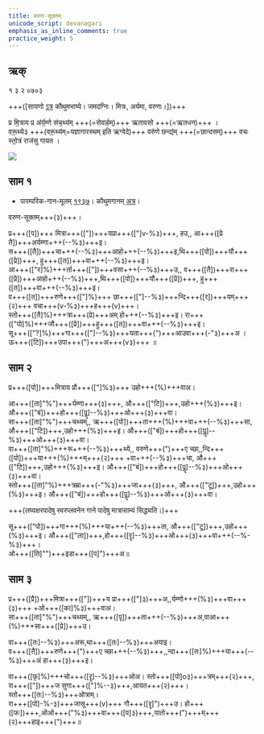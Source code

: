 ```yaml
---
title: वरुण-सूक्तम्  
unicode_script: devanagari  
emphasis_as_inline_comments: true
practice_weight: 5
---   
```


## ऋक्

१ ३ २ ०७०३  

+++([सायणो [ऽत्र](https://archive.org/details/SamaVedaSanhitaWithSayanabhashyaVolume1SatyavrataSamasrami1874bis_201804/page/n581&sa=D&ust=1542425956431000) कौथुमभाष्ये। जमदग्निः। मित्रः, अर्यमा, वरुणः।])+++

प्र मि॒त्राय प्र अ॑र्य॒म्णे स॑च॒थ्य॑म् +++(=सेवार्हम्)+++ ऋतावसो +++(=ऋतधन)+++ ।  
वरू॒थ्ये३ +++(वरू॒थ्य॑म्=यज्ञागारस्थम् इति ऋग्वेदे)+++ वरु॑णे छन्द्य॑म् +++(=छान्दसम्)+++ वचः  स्तो॒त्रं राज॑सु गायत ।

![](../../images/varuna.png)

## साम १

- पारम्परिक-गान-मूलम् [१९३७](https://archive.org/stream/sAmaveda-jaiminIya-paravastu-paramparA-docs/UDAKA%20SAANTHI%20SAAMAANI#page/n1/mode/1up&sa=D&ust=1542425956431000)। कौथुमगानम् [अत्र](https://archive.org/details/SamaVedaSanhitaWithSayanabhashyaVolume1SatyavrataSamasrami1874bis_201804/page/n581&sa=D&ust=1542425956432000)।
<div class="audioEmbed"  caption="रामानुजार्यः 1974 " src="https://archive
.org/download/jaiminIya-sAma-gAna-paravastu-tradition-rAmAnuja/varuNa-sUktam-1.mp3"></div>
<div class="audioEmbed"  caption="गोपालार्यः 2015  " src="https://archive
.org/download/jaiminIya-sAma-gAna-paravastu-tradition-gopAla-2015/varuNa-sUktam-1.mp3"></div>
<div class="audioEmbed"  caption="गोपाल-विश्वासयोर् अनुवचनम् 2018 1x" src="https://archive
.org/download/jaiminIya-sAma-gAna-paravastu-tradition-anuvachanam-gopAla-vishvAsa-2018/varuNa-sUktam-1.mp3"></div>
<div class="audioEmbed"  caption="गोपाल-विश्वासयोर् अनुवचनम् 2018 1.5x" src="https://archive
.org/download/jaiminIya-sAma-gAna-paravastu-tradition-anuvachanam-gopAla-vishvAsa-2018-150p-speed/varuNa-sUktam-1.mp3"></div>
<div class="audioEmbed"  caption="गोपालपवनयोर् अनुवचनम् 2015 1x" src="https://archive
.org/download/jaiminIya-sAma-gAna-paravastu-tradition-anuvachanam-gopAla-pavana-2015/varuNa-sUktam.mp3"></div>
<div class="audioEmbed"  caption="गोपालपवनयोर् अनुवचनम् 2015 1.5x" src="https://archive
.org/download/jaiminIya-sAma-gAna-paravastu-tradition-anuvachanam-gopAla-pavana-2015-150p-speed/varuNa-sUktam.mp3"></div>

वरुण-सूक्तम्+++(३)+++।

प्र+++([प])+++ मित्रा+++(["])+++यप्रा+++(["]v-%३)+++, हउ,, आ+++([प्रे तै])+++अर्यम्णा+++(--%३)+++इ।  
स+++([तै])+++चा+++(--%३)+++आहो+++(--%३)+++इ,थि+++([पो])+++यौ+++([प्रे])+++, हु+++([त])+++वा+++(--%३)+++इ।  
आ+++(["र]%)+++र्ता+++(["])+++वसा+++(--%३)+++उ,, व+++([तै])+++रा+++([प्रे])+++आहो+++(--%३)+++,थि+++([पो])+++यौ+++([प्रे])+++, हु+++([त])+++वा+++(--%३)+++इ।  
व+++([त])+++रुणे+++(["]%)+++ छा+++(["]--%३)+++न्दि+++([र])+++यम्+++(२)+++ वचा+++(v-%३)+++ह+++(v)+++।  
स्तो+++([तै]%)+++त्रा+++(प्रे)+++अम् हो+++(--%३)+++इ। रा+++(["पो]%)+++जौ+++([प्रे])+++हु+++([त])+++वा+++(--%३)+++इ।  
सू+++(["?]%)+++गा+++(["]--%३)+++यता+++(")+++आउवा+++(-"३)+++अ ।  
ऊ+++([टि])+++उपा+++(")+++अ+++(v३)+++ ॥ 

## साम २
<div class="audioEmbed"  caption="रामानुजार्यः 1974 " src="https://archive
.org/download/jaiminIya-sAma-gAna-paravastu-tradition-rAmAnuja/varuNa-sUktam-2.mp3"></div>
<div class="audioEmbed"  caption="गोपालार्यः 2015  " src="https://archive
.org/download/jaiminIya-sAma-gAna-paravastu-tradition-gopAla-2015/varuNa-sUktam-2.mp3"></div>
<div class="audioEmbed"  caption="गोपाल-विश्वासयोर् अनुवचनम् 2018 1x" src="https://archive
.org/download/jaiminIya-sAma-gAna-paravastu-tradition-anuvachanam-gopAla-vishvAsa-2018/varuNa-sUktam-2.mp3"></div>
<div class="audioEmbed"  caption="गोपाल-विश्वासयोर् अनुवचनम् 2018 1.5x" src="https://archive
.org/download/jaiminIya-sAma-gAna-paravastu-tradition-anuvachanam-gopAla-vishvAsa-2018-150p-speed/varuNa-sUktam-2.mp3"></div>

प्र+++([पो])+++मित्राय प्रौ+++(["]%३)+++ उहो+++(%)+++वाअ।

आ+++([ता]"%")+++र्यम्णा+++(३)+++, औ+++(["टि])+++,उहो+++(%३)+++इ। औ+++(["बं])+++हो+++([पॣ]--%३)+++ओ+++(३)+++वा।  
सा+++([ता]"%")+++चथ्यम्,, ऋ+++([पो])+++ता+++(%)+++वा+++(--%३)+++सा, औ+++(["टि])+++,उहो+++(%३)+++इ। औ+++(["बं])+++हो+++([पॣ]--%३)+++ओ+++(३)+++वा।  
वा+++([ता]"%)+++रू+++(--%३)+++थ्ये,, वरुणॆ+++(")+++ए च्छा,,न्दि+++([पो])+++या+++(%)+++म्+++(२)+++ +वा+++(--%३)+++चा, औ+++(["टि])+++,उहो+++(%३)+++इ। औ+++(["बं])+++हो+++([पॣ]--%३)+++ओ+++(३)+++वा।  
स्तो+++([ता]"%)+++त्रम्रा+++(-"%३)+++जा+++(३)+++, औ+++(["टू])+++,उहो+++(%३)+++इ। औ+++(["बं])+++हो+++([पॣ]--%३)+++ओ+++(३)+++वा।

+++(लघ्वक्षरपादेषु स्वरप्लवनेन गाने पादेषु मात्रासाम्यं सिद्ध्यति।)+++

सू+++(["पो])+++गा+++(%)+++या+++(--%३)+++ता, औ+++(["टू])+++,उहो+++(%३)+++इ। औ+++(["ला])+++,हो+++([रॄ]--%३)+++ओ+++(३)+++वा+++(--%-%३)+++।  
ओ+++([ति]"")+++इडा+++([प]")+++अ॥

## साम ३
<div class="audioEmbed"  caption="रामानुजार्यः 1974 " src="https://archive
.org/download/jaiminIya-sAma-gAna-paravastu-tradition-rAmAnuja/varuNa-sUktam-3.mp3"></div>
<div class="audioEmbed"  caption="गोपालार्यः 2015  " src="https://archive
.org/download/jaiminIya-sAma-gAna-paravastu-tradition-gopAla-2015/varuNa-sUktam-3.mp3"></div>
<div class="audioEmbed"  caption="गोपाल-विश्वासयोर् अनुवचनम् 2018 1x" src="https://archive
.org/download/jaiminIya-sAma-gAna-paravastu-tradition-anuvachanam-gopAla-vishvAsa-2018/varuNa-sUktam-3.mp3"></div>
<div class="audioEmbed"  caption="गोपाल-विश्वासयोर् अनुवचनम् 2018 1.5x" src="https://archive
.org/download/jaiminIya-sAma-gAna-paravastu-tradition-anuvachanam-gopAla-vishvAsa-2018-150p-speed/varuNa-sUktam-3.mp3"></div>

प्र+++([प्रै])+++मित्रा+++(["])+++य प्रा+++(["]३)+++अ,,र्यम्णो+++(%३)+++वा+++(३)+++ +ओ+++([का]%३)+++वाअ।  
सा+++([ता]"%")+++चथ्यम्,, ऋ+++([पृ])+++ता+++(--%३)+++अ,वाआ+++(%)+++सा+++([प्रे])+++उ।  

वा+++([तः]--%३)+++अरू,था+++([तः]--%३)+++अयाइ।  
व+++([तै])+++रुणे+++(")+++ए च्छा+++(--%३)+++,,न्दा+++([तः]%)+++या+++(--%३)+++अं हा+++(३)+++इ।

वा+++([फृ]%)+++चो+++([रॄ]--%३)+++ओअ। स्तो+++([पो]o३)+++त्रम्+++(२)+++, रा+++(["])+++ज सुगा+++(["]%--३)+++,आयत+++(२)+++।  
स्तो+++([तः]--%३)+++ओत्राम्।  
रा+++([पो]-%-३)+++जासू+++(v)+++ गौ+++([रॄ]")+++उ। हो+++([फः])+++,ऒओ+++("%३)+++वा+++([प]३)+++,यातो+++(")+++म्+++(२)+++हाइ+++(")+++॥
